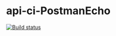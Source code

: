 # api-ci-PostmanEcho
[![Build status](https://ci.appveyor.com/api/projects/status/78ebsof0umb9xqmo/branch/main?svg=true)](https://ci.appveyor.com/project/kseniabobkova/api-ci-postmanecho/branch/main)
